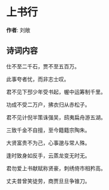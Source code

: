# 上书行

**作者**: 刘敞

## 诗词内容

仕不至二千石，贾不至五百万。

此事夸者忧，而非志士叹。

君不见下邳少年受书起，幄中运筹制千里。

功成不受二万户，拂衣归从赤松子。

君不见计倪半策诛强吴，鸱夷扁舟游五湖。

三致千金不自擅，至今籍籍宗陶朱。

大贤富贵不为己，心事邈与常人殊。

逢时致身如反手，云蒸龙变无时无。

君勿爱上书献赋称贤豪，刺绣倚市相矜高。

丈夫昔曾笑徒劳，商贾旦旦争锥刀。

